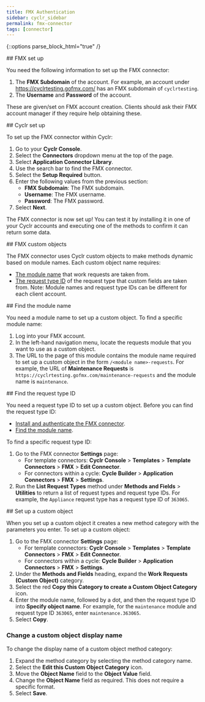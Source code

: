 ```yaml
---
title: FMX Authentication
sidebar: cyclr_sidebar
permalink: fmx-connector
tags: [connector]
---
```

{::options parse_block_html="true" /}
<section class="card py-5 my-5">
<a name="fmx-set-up"></a>


</section>
<section class="card py-5 my-5">
## FMX set up

You need the following information to set up the FMX connector:

1. The **FMX Subdomain** of the account. For example, an account under https://cyclrtesting.gofmx.com/ has an FMX subdomain of `cyclrtesting`.
2. The **Username** and **Password** of the account.

These are given/set on FMX account creation. Clients should ask their FMX account manager if they require help obtaining these.


</section>
<section class="card py-5 my-5">
## Cyclr set up

To set up the FMX connector within Cyclr:

1. Go to your **Cyclr Console**.
2. Select the **Connectors** dropdown menu at the top of the page.
3. Select **Application Connector Library**.
4. Use the search bar to find the FMX connector.
5. Select the **Setup Required** button.
6. Enter the following values from the previous section:
    - **FMX Subdomain**: The FMX subdomain.
    - **Username**: The FMX username.
    - **Password**: The FMX password.
7. Select **Next**.

The FMX connector is now set up! You can test it by installing it in one of your Cyclr accounts and executing one of the methods to confirm it can return some data.


</section>
<section class="card py-5 my-5">
## FMX custom objects

The FMX connector uses Cyclr custom objects to make methods dynamic based on module names. Each custom object name requires:

-   [The module name](#find-the-module-name) that work requests are taken from.
-   [The request type ID](#find-the-request-type-id) of the request type that custom fields are taken from.
    Note: Module names and request type IDs can be different for each client account.

<a name="find-the-module-name"></a>


</section>
<section class="card py-5 my-5">
## Find the module name

You need a module name to set up a custom object. To find a specific module name:

1. Log into your FMX account.
2. In the left-hand navigation menu, locate the requests module that you want to use as a custom object.
3. The URL to the page of this module contains the module name required to set up a custom object in the form `/<module name>-requests`. For example, the URL of **Maintenance Requests** is `https://cyclrtesting.gofmx.com/maintenance-requests` and the module name is `maintenance`.

<a name="find-the-request-type-id"></a>


</section>
<section class="card py-5 my-5">
## Find the request type ID

You need a request type ID to set up a custom object. Before you can find the request type ID:

-   [Install and authenticate the FMX connector](#fmx-set-up).
-   [Find the module name](#find-the-module-name).

To find a specific request type ID:

1. Go to the FMX connector **Settings** page:
    - For template connectors: **Cyclr Console** > **Templates** > **Template Connectors** > **FMX** > **Edit Connector**.
    - For connectors within a cycle: **Cycle Builder** > **Application Connectors** > **FMX** > **Settings**.
2. Run the **List Request Types** method under **Methods and Fields** > **Utilities** to return a list of request types and request type IDs. For example, the `Appliance` request type has a request type ID of `363065`.


</section>
<section class="card py-5 my-5">
## Set up a custom object

When you set up a custom object it creates a new method category with the parameters you enter. To set up a custom object:

1. Go to the FMX connector **Settings** page:
    - For template connectors: **Cyclr Console** > **Templates** > **Template Connectors** > **FMX** > **Edit Connector**.
    - For connectors within a cycle: **Cycle Builder** > **Application Connectors** > **FMX** > **Settings**.
2. Under the **Methods and Fields** heading, expand the **Work Requests (Custom Object)** category.
3. Select the red **Copy this Category to create a Custom Object Category** icon.
4. Enter the module name, followed by a dot, and then the request type ID into **Specify object name**. For example, for the `maintenance` module and request type ID `363065`, enter `maintenance.363065`.
5. Select **Copy**.

### Change a custom object display name

To change the display name of a custom object method category:

1. Expand the method category by selecting the method category name.
2. Select the **Edit this Custom Object Category** icon.
3. Move the **Object Name** field to the **Object Value** field.
4. Change the **Object Name** field as required. This does not require a specific format.
5. Select **Save**.

</section>

